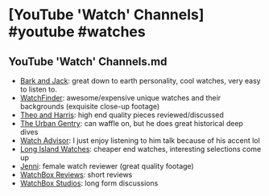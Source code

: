 # [YouTube 'Watch' Channels] #youtube #watches

## YouTube 'Watch' Channels.md

- [Bark and Jack](https://www.youtube.com/channel/UCvIIb5YF8sUnm1D62jCvVVw): great down to earth personality, cool watches, very easy to listen to.
- [WatchFinder](https://www.youtube.com/user/watchfinder): awesome/expensive unique watches and their backgrounds (exquisite close-up footage)
- [Theo and Harris](https://www.youtube.com/channel/UCqhmd5fM8oJrJnahTxaMUUA): high end quality pieces reviewed/discussed
- [The Urban Gentry](https://www.youtube.com/user/theurbangentry): can waffle on, but he does great historical deep dives
- [Watch Advisor](https://www.youtube.com/channel/UCFh-oKEXamVSLQRzG2_23wQ): I just enjoy listening to him talk because of his accent lol
- [Long Island Watches](https://www.youtube.com/user/islandwatchdotcom): cheaper end watches, interesting selections come up
- [Jenni](https://www.youtube.com/channel/UC4TLvsSDZQb-TBrhDID3jPg): female watch reviewer (great quality footage)
- [WatchBox Reviews](https://www.youtube.com/channel/UCpIdSH75bNfHIsryKCTzTWw): short reviews
- [WatchBox Studios](https://www.youtube.com/user/watchuwantinc): long form discussions

